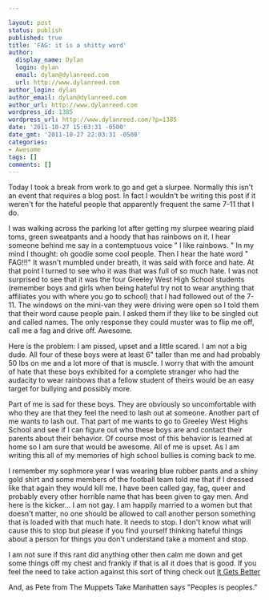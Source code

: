 ```yaml
---

layout: post
status: publish
published: true
title: 'FAG: it is a shitty word'
author:
  display_name: Dylan
  login: dylan
  email: dylan@dylanreed.com
  url: http://www.dylanreed.com
author_login: dylan
author_email: dylan@dylanreed.com
author_url: http://www.dylanreed.com
wordpress_id: 1385
wordpress_url: http://www.dylanreed.com/?p=1385
date: '2011-10-27 15:03:31 -0500'
date_gmt: '2011-10-27 22:03:31 -0500'
categories:
- Awesome
tags: []
comments: []
---
```


Today I took a break from work to go and get a slurpee. Normally this isn't an event that requires a blog post. In fact I wouldn't be writing this post if it weren't for the hateful people that apparently frequent the same 7-11 that I do.

I was walking across the parking lot after getting my slurpee wearing plaid toms, green sweatpants and a hoody that has rainbows on it. I hear someone behind me say in a contemptuous voice " I like rainbows. " In my mind I thought: oh goodie some cool people. Then I hear the hate word " FAG!!!" It wasn't mumbled under breath, it was said with force and hate. At that point I turned to see who it was that was full of so much hate. I was not surprised to see that it was the four Greeley West High School students (remember boys and girls when being hateful try not to wear anything that affiliates you with where you go to school) that I had followed out of the 7-11. The windows on the mini-van they were driving were open so I told them that their word cause people pain. I asked them if they like to be singled out and called names. The only response they could muster was to flip me off, call me a fag and drive off. Awesome.

Here is the problem: I am pissed, upset and a little scared. I am not a big dude. All four of these boys were at least 6" taller than me and had probably 50 lbs on me and a lot more of that is muscle. I worry that with the amount of hate that these boys exhibited for a complete stranger who had the audacity to wear rainbows that a fellow student of theirs would be an easy target for bullying and possibly more.

Part of me is sad for these boys. They are obviously so uncomfortable with who they are that they feel the need to lash out at someone. Another part of me wants to lash out. That part of me wants to go to Greeley West Highs School and see if I can figure out who these boys are and contact their parents about their behavior. Of course most of this behavior is learned at home so I am sure that would be awesome. All of me is upset. As I am writing this all of my memories of high school bullies is coming back to me.

I remember my sophmore year I was wearing blue rubber pants and a shiny gold shirt and some members of the football team told me that if I dressed like that again they would kill me. I have been called gay, fag, queer and probably every other horrible name that has been given to gay men. And here is the kicker... I am not gay. I am happily married to a women but that doesn't matter, no one should be allowed to call another person something that is loaded with that much hate. It needs to stop. I don't know what will cause this to stop but please if you find yourself thinking hateful things about a person for things you don't understand take a moment and stop.

I am not sure if this rant did anything other then calm me down and get some things off my chest and frankly if that is all it does that is good. If you feel the need to take action against this sort of thing check out [It Gets Better][1]

   [1]: http://www.itgetsbetter.org/pages/action-center

And, as Pete from The Muppets Take Manhatten says "Peoples is peoples."
